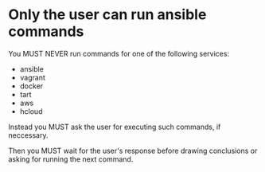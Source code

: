 # Only the user can run ansible commands

You MUST NEVER run commands for one of the following services:

- ansible
- vagrant
- docker
- tart
- aws
- hcloud

Instead you MUST ask the user for executing such commands, if neccessary.

Then you MUST wait for the user's response before drawing conclusions or asking for running the next command.
